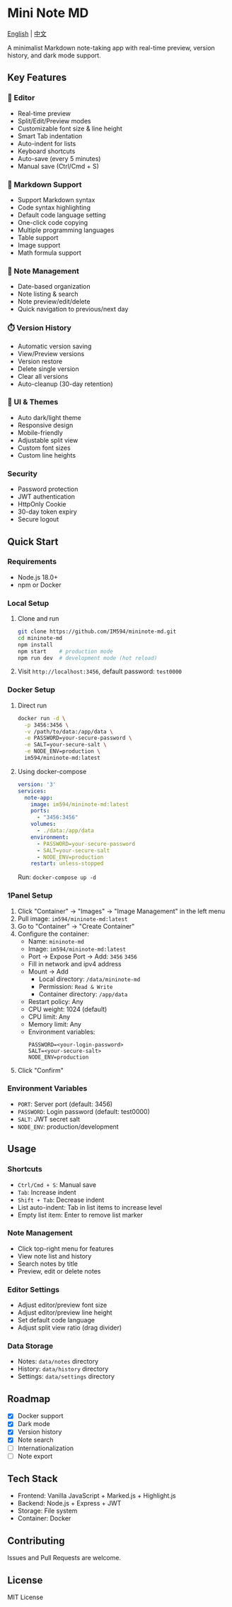# Mini Note MD

[English](README.md) | [中文](README.zh-CN.md)

A minimalist Markdown note-taking app with real-time preview, version history, and dark mode support.

## Key Features

### 📝 Editor
- Real-time preview
- Split/Edit/Preview modes
- Customizable font size & line height
- Smart Tab indentation
- Auto-indent for lists
- Keyboard shortcuts
- Auto-save (every 5 minutes)
- Manual save (Ctrl/Cmd + S)

### 🎨 Markdown Support
- Support Markdown syntax
- Code syntax highlighting
- Default code language setting
- One-click code copying
- Multiple programming languages
- Table support
- Image support
- Math formula support

### 📅 Note Management
- Date-based organization
- Note listing & search
- Note preview/edit/delete
- Quick navigation to previous/next day

### ⏱️ Version History
- Automatic version saving
- View/Preview versions
- Version restore
- Delete single version
- Clear all versions
- Auto-cleanup (30-day retention)

### 🎯 UI & Themes
- Auto dark/light theme
- Responsive design
- Mobile-friendly
- Adjustable split view
- Custom font sizes
- Custom line heights

###  Security
- Password protection
- JWT authentication
- HttpOnly Cookie
- 30-day token expiry
- Secure logout

## Quick Start

### Requirements
- Node.js 18.0+
- npm or Docker

### Local Setup
1. Clone and run
   ```bash
   git clone https://github.com/IM594/mininote-md.git
   cd mininote-md
   npm install
   npm start    # production mode
   npm run dev  # development mode (hot reload)
   ```

2. Visit `http://localhost:3456`, default password: `test0000`

### Docker Setup
1. Direct run
   ```bash
   docker run -d \
     -p 3456:3456 \
     -v /path/to/data:/app/data \
     -e PASSWORD=your-secure-password \
     -e SALT=your-secure-salt \
     -e NODE_ENV=production \
     im594/mininote-md:latest
   ```

2. Using docker-compose
   ```yaml
   version: '3'
   services:
     note-app:
       image: im594/mininote-md:latest
       ports:
         - "3456:3456"
       volumes:
         - ./data:/app/data
       environment:
         - PASSWORD=your-secure-password
         - SALT=your-secure-salt
         - NODE_ENV=production
       restart: unless-stopped
   ```
   
   Run: `docker-compose up -d`

### 1Panel Setup
1. Click "Container" -> "Images" -> "Image Management" in the left menu
2. Pull image: `im594/mininote-md:latest`
3. Go to "Container" -> "Create Container"
4. Configure the container:
   - Name: `mininote-md`
   - Image: `im594/mininote-md:latest`
   - Port -> Expose Port -> Add: `3456` `3456`
   - Fill in network and ipv4 address
   - Mount -> Add
       - Local directory: `/data/mininote-md`
       - Permission: `Read & Write`
       - Container directory: `/app/data`
   - Restart policy: Any
   - CPU weight: 1024 (default)
   - CPU limit: Any
   - Memory limit: Any
   - Environment variables:
     ```
     PASSWORD=<your-login-password>
     SALT=<your-secure-salt>
     NODE_ENV=production
     ```
5. Click "Confirm"

### Environment Variables
- `PORT`: Server port (default: 3456)
- `PASSWORD`: Login password (default: test0000)
- `SALT`: JWT secret salt
- `NODE_ENV`: production/development

## Usage

### Shortcuts
- `Ctrl/Cmd + S`: Manual save
- `Tab`: Increase indent
- `Shift + Tab`: Decrease indent
- List auto-indent: Tab in list items to increase level
- Empty list item: Enter to remove list marker

### Note Management
- Click top-right menu for features
- View note list and history
- Search notes by title
- Preview, edit or delete notes

### Editor Settings
- Adjust editor/preview font size
- Adjust editor/preview line height
- Set default code language
- Adjust split view ratio (drag divider)

### Data Storage
- Notes: `data/notes` directory
- History: `data/history` directory
- Settings: `data/settings` directory

## Roadmap

- [x] Docker support
- [x] Dark mode
- [x] Version history
- [x] Note search
- [ ] Internationalization
- [ ] Note export

## Tech Stack

- Frontend: Vanilla JavaScript + Marked.js + Highlight.js
- Backend: Node.js + Express + JWT
- Storage: File system
- Container: Docker

## Contributing

Issues and Pull Requests are welcome.

## License

MIT License
